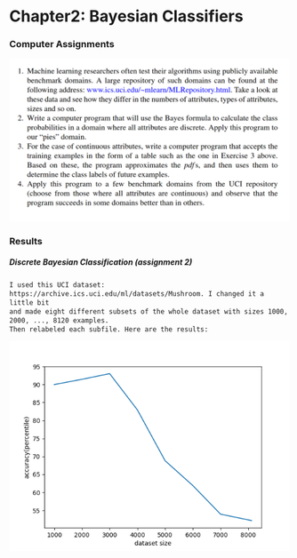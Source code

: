# Chapter2: Bayesian Classifiers
### Computer Assignments

![Assignments](assignmentdefinitions/assignments.png)

### Results
##### Discrete Bayesian Classification (assignment 2)
	I used this UCI dataset: https://archive.ics.uci.edu/ml/datasets/Mushroom. I changed it a little bit
	and made eight different subsets of the whole dataset with sizes 1000, 2000, ..., 8120 examples. 
	Then relabeled each subfile. Here are the results: 
![graph](assignmentdefinitions/plot.png)

